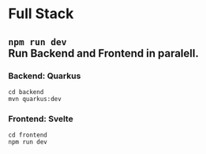 # Full Stack
`npm run dev`  
Run Backend and Frontend in paralell.  
---
### Backend: Quarkus  
`cd backend`  
`mvn quarkus:dev`  
### Frontend: Svelte  
`cd frontend`  
`npm run dev`  
